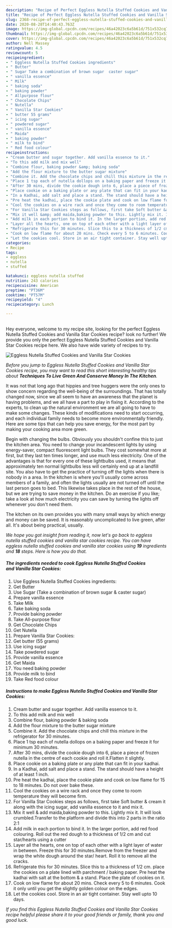 ```yaml
---
description: "Recipe of Perfect Eggless Nutella Stuffed Cookies and Vanilla Star Cookies"
title: "Recipe of Perfect Eggless Nutella Stuffed Cookies and Vanilla Star Cookies"
slug: 2368-recipe-of-perfect-eggless-nutella-stuffed-cookies-and-vanilla-star-cookies
date: 2020-08-28T14:40:43.763Z
image: https://img-global.cpcdn.com/recipes/46a42023c6a5b61d/751x532cq70/eggless-nutella-stuffed-cookies-and-vanilla-star-cookies-recipe-main-photo.jpg
thumbnail: https://img-global.cpcdn.com/recipes/46a42023c6a5b61d/751x532cq70/eggless-nutella-stuffed-cookies-and-vanilla-star-cookies-recipe-main-photo.jpg
cover: https://img-global.cpcdn.com/recipes/46a42023c6a5b61d/751x532cq70/eggless-nutella-stuffed-cookies-and-vanilla-star-cookies-recipe-main-photo.jpg
author: Nell Massey
ratingvalue: 4.5
reviewcount: 5
recipeingredient:
- " Eggless Nutella Stuffed Cookies ingredients"
- " Butter"
- " Sugar Take a combination of brown sugar  caster sugar"
- " vanilla essence"
- " Milk"
- " baking soda"
- " baking powder"
- " Allpurpose flour"
- " Chocolate Chips"
- " Nutella"
- " Vanilla Star Cookies"
- " butter 55 grams"
- " icing sugar"
- " powdered sugar"
- " vanilla essence"
- " Maida"
- " baking powder"
- " milk to bind"
- " Red food colour"
recipeinstructions:
- "Cream butter and sugar together. Add vanilla essence to it."
- "To this add milk and mix well"
- "Combine flour, baking powder &amp; baking soda"
- "Add the flour mixture to the butter sugar mixture"
- "Combine it. Add the chocolate chips and chill this mixture in the refrigerator for 30 minutes."
- "Place 1 tsp each of nutella dollops on a baking paper and freeze it for minimum 30 minutes."
- "After 30 mins, divide the cookie dough into 6, place a piece of frozen nutella in the centre of each cookie and roll it.Flatten it slightly."
- "Place cookie on a baking plate or any plate that can fit in your kadhai."
- "In a Kadhai, add salt and place a stand. The stand should have a height of at least 1 inch."
- "Pre heat the kadhai, place the cookie plate and cook on low flame for 15 to 18 minutes. Do not over bake these."
- "Cool the cookies on a wire rack and once they come to room temperature they will become firm."
- "For Vanilla Star Cookies steps as follows, first take Soft butter &amp; cream it along with the icing sugar, add vanilla essence to it and mix it."
- "Mix it well &amp; add maida,baking powder to this. Lightly mix it. It will look crumbled.Transfer to the platform and divide this into 2 parts in the ratio 2:1"
- "Add milk in each portion to bind it. In the larger portion, add red food colouring. Roll out the red dough to a thickness of 1/2 cm and cut star/hearts using a cutter"
- "Layer all the hearts, one on top of each other with a light layer of water in between. Freeze this for 30 minutes.Remove from the freezer and wrap the white dough around the star/ heart. Roll it to remove all the cracks."
- "Refrigerate this for 30 minutes. Slice this to a thickness of 1/2 cm. place the cookies on a plate lined with parchment / baking paper. Pre heat the kadhai with salt at the bottom &amp; a stand. Place the plate of cookies on it."
- "Cook on low flame for about 20 mins. Check every 5 to 6 minutes. Cook it only until you get the slightly golden colour on the edges."
- "Let the cookies cool. Store in an air tight container. Stay well upto 10 days."
categories:
- Recipe
tags:
- eggless
- nutella
- stuffed

katakunci: eggless nutella stuffed 
nutrition: 243 calories
recipecuisine: American
preptime: "PT36M"
cooktime: "PT57M"
recipeyield: "4"
recipecategory: Lunch

---
```

<br>
Hey everyone, welcome to my recipe site, looking for the perfect Eggless Nutella Stuffed Cookies and Vanilla Star Cookies recipe? look no further! We provide you only the perfect Eggless Nutella Stuffed Cookies and Vanilla Star Cookies recipe here. We also have wide variety of recipes to try.
<br>


![Eggless Nutella Stuffed Cookies and Vanilla Star Cookies](https://img-global.cpcdn.com/recipes/46a42023c6a5b61d/751x532cq70/eggless-nutella-stuffed-cookies-and-vanilla-star-cookies-recipe-main-photo.jpg)

<i>Before you jump to Eggless Nutella Stuffed Cookies and Vanilla Star Cookies recipe, you may want to read this short interesting healthy tips about 
<strong>Techniques To Live Green And Conserve Money In The Kitchen</strong>.</i>
</br>

It was not that long ago that hippies and tree huggers were the only ones to show concern regarding the well-being of the surroundings. That has totally changed now, since we all seem to have an awareness that the planet is having problems, and we all have a part to play in fixing it. According to the experts, to clean up the natural environment we are all going to have to make some changes. These kinds of modifications need to start occurring, and each individual family needs to become more environmentally friendly. Here are some tips that can help you save energy, for the most part by making your cooking area more green.

Begin with changing the bulbs. Obviously you shouldn't confine this to just the kitchen area. You need to change your incandescent lights by using energy-saver, compact fluorescent light bulbs. They cost somewhat more at first, but they last ten times longer, and use much less electricity. One of the advantages is that for every one of these lightbulbs used, it means that approximately ten normal lightbulbs less will certainly end up at a landfill site. You also have to get the practice of turning off the lights when there is nobody in a area. In the kitchen is where you'll usually come across members of a family, and often the lights usually are not turned off until the last person goes to bed. This likewise takes place in the rest of the house, but we are trying to save money in the kitchen. Do an exercise if you like; take a look at how much electricity you can save by turning the lights off whenever you don't need them.

The kitchen on its own provides you with many small ways by which energy and money can be saved. It is reasonably uncomplicated to live green, after all. It's about being practical, usually.


<i>We hope you got insight from reading it, now let's go back to eggless nutella stuffed cookies and vanilla star cookies recipe. You can have eggless nutella stuffed cookies and vanilla star cookies using <strong>19</strong> ingredients and <strong>18</strong> steps. Here is how you do that.
</i>

##### The ingredients needed to cook Eggless Nutella Stuffed Cookies and Vanilla Star Cookies:

1. Use  Eggless Nutella Stuffed Cookies ingredients:
1. Get  Butter
1. Use  Sugar (Take a combination of brown sugar &amp; caster sugar)
1. Prepare  vanilla essence
1. Take  Milk
1. Take  baking soda
1. Provide  baking powder
1. Take  All-purpose flour
1. Get  Chocolate Chips
1. Get  Nutella
1. Prepare  Vanilla Star Cookies:
1. Get  butter (55 grams)
1. Use  icing sugar
1. Take  powdered sugar
1. Provide  vanilla essence
1. Get  Maida
1. You need  baking powder
1. Provide  milk to bind
1. Take  Red food colour


##### Instructions to make Eggless Nutella Stuffed Cookies and Vanilla Star Cookies:

1. Cream butter and sugar together. Add vanilla essence to it.
1. To this add milk and mix well
1. Combine flour, baking powder &amp; baking soda
1. Add the flour mixture to the butter sugar mixture
1. Combine it. Add the chocolate chips and chill this mixture in the refrigerator for 30 minutes.
1. Place 1 tsp each of nutella dollops on a baking paper and freeze it for minimum 30 minutes.
1. After 30 mins, divide the cookie dough into 6, place a piece of frozen nutella in the centre of each cookie and roll it.Flatten it slightly.
1. Place cookie on a baking plate or any plate that can fit in your kadhai.
1. In a Kadhai, add salt and place a stand. The stand should have a height of at least 1 inch.
1. Pre heat the kadhai, place the cookie plate and cook on low flame for 15 to 18 minutes. Do not over bake these.
1. Cool the cookies on a wire rack and once they come to room temperature they will become firm.
1. For Vanilla Star Cookies steps as follows, first take Soft butter &amp; cream it along with the icing sugar, add vanilla essence to it and mix it.
1. Mix it well &amp; add maida,baking powder to this. Lightly mix it. It will look crumbled.Transfer to the platform and divide this into 2 parts in the ratio 2:1
1. Add milk in each portion to bind it. In the larger portion, add red food colouring. Roll out the red dough to a thickness of 1/2 cm and cut star/hearts using a cutter
1. Layer all the hearts, one on top of each other with a light layer of water in between. Freeze this for 30 minutes.Remove from the freezer and wrap the white dough around the star/ heart. Roll it to remove all the cracks.
1. Refrigerate this for 30 minutes. Slice this to a thickness of 1/2 cm. place the cookies on a plate lined with parchment / baking paper. Pre heat the kadhai with salt at the bottom &amp; a stand. Place the plate of cookies on it.
1. Cook on low flame for about 20 mins. Check every 5 to 6 minutes. Cook it only until you get the slightly golden colour on the edges.
1. Let the cookies cool. Store in an air tight container. Stay well upto 10 days.


<i>If you find this Eggless Nutella Stuffed Cookies and Vanilla Star Cookies recipe helpful please share it to your good friends or family, thank you and good luck.</i>
